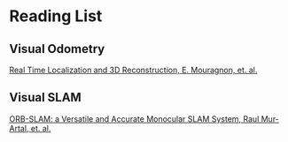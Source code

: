 # Reading List

## Visual Odometry
[Real Time Localization and 3D Reconstruction, E. Mouragnon, et. al.](https://ieeexplore.ieee.org/document/1640781)

## Visual SLAM
[ORB-SLAM: a Versatile and Accurate Monocular SLAM System, Raul Mur-Artal, et. al.](https://arxiv.org/pdf/1502.00956.pdf)

